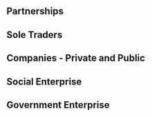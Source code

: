 
## Partnerships

## Sole Traders

## Companies - Private and Public

## Social Enterprise 

## Government Enterprise 
